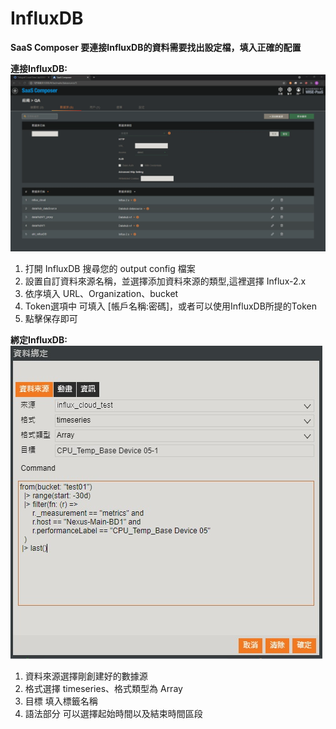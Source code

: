 # InfluxDB  

**SaaS Composer 要連接InfluxDB的資料需要找出設定檔，填入正確的配置**

**連接InfluxDB:**
![hb6px-n50f9.gif](InfluxDB01.gif)

1. 打開 InfluxDB 搜尋您的 output config 檔案
2. 設置自訂資料來源名稱，並選擇添加資料來源的類型,這裡選擇 Influx-2.x
3. 依序填入 URL、Organization、bucket
4. Token選項中 可填入 [帳戶名稱:密碼]，或者可以使用InfluxDB所提的Token
5. 點擊保存即可 


**綁定InfluxDB:**
![influx.jpg](InfluxDB02.jpg)

1. 資料來源選擇剛創建好的數據源
2. 格式選擇 timeseries、格式類型為 Array
3. 目標 填入標籤名稱
4. 語法部分 可以選擇起始時間以及結束時間區段
